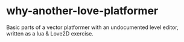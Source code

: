 why-another-love-platformer
===========================

Basic parts of a vector platformer with an undocumented level editor, written as a lua & Love2D exercise.
